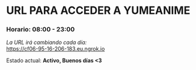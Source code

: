 # URL PARA ACCEDER A YUMEANIME

### Horario: 08:00 - 23:00

*La URL irá cambiando cada día:*  
https://cf06-95-16-206-183.eu.ngrok.io

Estado actual: **Activo, Buenos días <3**
